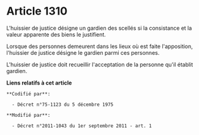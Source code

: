 # Article 1310

L'huissier de justice désigne un gardien des scellés si la consistance et la valeur apparente des biens le justifient. 

Lorsque des personnes demeurent dans les lieux où est faite l'apposition, l'huissier de justice désigne le gardien parmi ces
personnes. 

L'huissier de justice doit recueillir l'acceptation de la personne qu'il établit gardien.

**Liens relatifs à cet article**

	**Codifié par**:

	  - Décret n°75-1123 du 5 décembre 1975

	**Modifié par**:

	  - Décret n°2011-1043 du 1er septembre 2011 - art. 1
